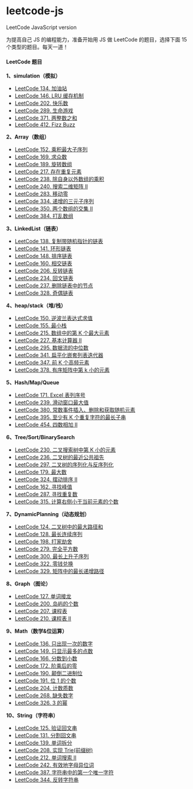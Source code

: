 # leetcode-js

LeetCode JavaScript version

为提高自己 JS 的编程能力，准备开始用 JS 做 LeetCode 的题目，选择下面 15 个类型的题目。每天一道！

#### LeetCode 题目

**1、simulation（模拟）**

- [LeetCode 134. 加油站](https://github.com/toryangchen/leetcode-js/tree/master/1-simulation/134)
- [LeetCode 146. LRU 缓存机制](https://github.com/toryangchen/leetcode-js/tree/master/1-simulation/146)
- [LeetCode 202. 快乐数](https://github.com/toryangchen/leetcode-js/tree/master/1-simulation/202)
- [LeetCode 289. 生命游戏](https://github.com/toryangchen/leetcode-js/tree/master/1-simulation/289)
- [LeetCode 371. 两整数之和](https://github.com/toryangchen/leetcode-js/tree/master/1-simulation/371)
- [LeetCode 412. Fizz Buzz](https://github.com/toryangchen/leetcode-js/tree/master/1-simulation/412)

**2、Array（数组）**

- [LeetCode 152. 乘积最大子序列](https://github.com/toryangchen/leetcode-js/tree/master/2-array/152)
- [LeetCode 169. 求众数](https://github.com/toryangchen/leetcode-js/tree/master/2-array/169)
- [LeetCode 189. 旋转数组](https://github.com/toryangchen/leetcode-js/tree/master/2-array/189)
- [LeetCode 217. 存在重复元素](https://github.com/toryangchen/leetcode-js/tree/master/2-array/217)
- [LeetCode 238. 除自身以外数组的乘积](https://github.com/toryangchen/leetcode-js/tree/master/2-array/238)
- [LeetCode 240. 搜索二维矩阵 II](https://github.com/toryangchen/leetcode-js/tree/master/2-array/240)
- [LeetCode 283. 移动零](https://github.com/toryangchen/leetcode-js/tree/master/2-array/283)
- [LeetCode 334. 递增的三元子序列](https://github.com/toryangchen/leetcode-js/tree/master/2-array/334)
- [LeetCode 350. 两个数组的交集 II](https://github.com/toryangchen/leetcode-js/tree/master/2-array/350)
- [LeetCode 384. 打乱数组](https://github.com/toryangchen/leetcode-js/tree/master/2-array/384)


**3、LinkedList（链表）**

- [LeetCode 138. 复制带随机指针的链表](https://github.com/toryangchen/leetcode-js/tree/master/3-LinkedList/138)
- [LeetCode 141. 环形链表](https://github.com/toryangchen/leetcode-js/tree/master/3-LinkedList/141)
- [LeetCode 148. 排序链表](https://github.com/toryangchen/leetcode-js/tree/master/3-LinkedList/148)
- [LeetCode 160. 相交链表](https://github.com/toryangchen/leetcode-js/tree/master/3-LinkedList/160)
- [LeetCode 206. 反转链表](https://github.com/toryangchen/leetcode-js/tree/master/3-LinkedList/206)
- [LeetCode 234. 回文链表](https://github.com/toryangchen/leetcode-js/tree/master/3-LinkedList/234)
- [LeetCode 237. 删除链表中的节点](https://github.com/toryangchen/leetcode-js/tree/master/3-LinkedList/237)
- [LeetCode 328. 奇偶链表](https://github.com/toryangchen/leetcode-js/tree/master/3-LinkedList/328)

**4、heap/stack（堆/栈）**

- [LeetCode 150. 逆波兰表达式求值](https://github.com/toryangchen/leetcode-js/tree/master/4-heap&stack/150)
- [LeetCode 155. 最小栈](https://github.com/toryangchen/leetcode-js/tree/master/4-heap&stack/155)
- [LeetCode 215. 数组中的第 K 个最大元素](https://github.com/toryangchen/leetcode-js/tree/master/4-heap&stack/215)
- [LeetCode 227. 基本计算器 II](https://github.com/toryangchen/leetcode-js/tree/master/4-heap&stack/227)
- [LeetCode 295. 数据流的中位数](https://github.com/toryangchen/leetcode-js/tree/master/4-heap&stack/295)
- [LeetCode 341. 扁平化嵌套列表迭代器](https://github.com/toryangchen/leetcode-js/tree/master/4-heap&stack/341)
- [LeetCode 347. 前 K 个高频元素](https://github.com/toryangchen/leetcode-js/tree/master/4-heap&stack/347)
- [LeetCode 378. 有序矩阵中第 k 小的元素](https://github.com/toryangchen/leetcode-js/tree/master/4-heap&stack/378)

**5、Hash/Map/Queue**

- [LeetCode 171. Excel 表列序号](https://github.com/toryangchen/leetcode-js/5-hash&map&queue/171)
- [LeetCode 239. 滑动窗口最大值](https://github.com/toryangchen/leetcode-js/5-hash&map&queue/239)
- [LeetCode 380. 常数事件插入、删除和获取随机元素](https://github.com/toryangchen/leetcode-js/5-hash&map&queue/380)
- [LeetCode 395. 至少有 K 个重复字符的最长子串](https://github.com/toryangchen/leetcode-js/5-hash&map&queue/395)
- [LeetCode 454. 四数相加 II](https://github.com/toryangchen/leetcode-js/5-hash&map&queue/454)

**6、Tree/Sort/BinarySearch**

- [LeetCode 230. 二叉搜索树中第 K 小的元素](https://github.com/toryangchen/leetcode-js/6-tree&sort&binarysearch/230)
- [LeetCode 236. 二叉树的最近公共祖先](https://github.com/toryangchen/leetcode-js/6-tree&sort&binarysearch/236)
- [LeetCode 297. 二叉树的序列化与反序列化](https://github.com/toryangchen/leetcode-js/6-tree&sort&binarysearch/297)
- [LeetCode 179. 最大数](https://github.com/toryangchen/leetcode-js/6-tree&sort&binarysearch/179)
- [LeetCode 324. 摆动排序 II](https://github.com/toryangchen/leetcode-js/6-tree&sort&binarysearch/324)
- [LeetCode 162. 寻找峰值](https://github.com/toryangchen/leetcode-js/6-tree&sort&binarysearch/162)
- [LeetCode 287. 寻找重复数](https://github.com/toryangchen/leetcode-js/6-tree&sort&binarysearch/287)
- [LeetCode 315. 计算右侧小于当前元素的个数](https://github.com/toryangchen/leetcode-js/6-tree&sort&binarysearch/315)


**7、DynamicPlanning（动态规划）**

- [LeetCode 124. 二叉树中的最大路径和](https://github.com/toryangchen/leetcode-js/7-dynamic-planning/124)
- [LeetCode 128. 最长连续序列](https://github.com/toryangchen/leetcode-js/7-dynamic-planning/128)
- [LeetCode 198. 打家劫舍](https://github.com/toryangchen/leetcode-js/7-dynamic-planning/198)
- [LeetCode 279. 完全平方数](https://github.com/toryangchen/leetcode-js/7-dynamic-planning/279)
- [LeetCode 300. 最长上升子序列](https://github.com/toryangchen/leetcode-js/7-dynamic-planning/300)
- [LeetCode 322. 零钱兑换](https://github.com/toryangchen/leetcode-js/7-dynamic-planning/322)
- [LeetCode 329. 矩阵中的最长递增路径](https://github.com/toryangchen/leetcode-js/7-dynamic-planning/329)

**8、Graph（图论）**

- [LeetCode 127. 单词接龙](https://github.com/toryangchen/leetcode-js/8-graph/127)
- [LeetCode 200. 岛屿的个数](https://github.com/toryangchen/leetcode-js/8-graph/200)
- [LeetCode 207. 课程表](https://github.com/toryangchen/leetcode-js/8-graph/207)
- [LeetCode 210. 课程表 II](https://github.com/toryangchen/leetcode-js/8-graph/210)

**9、Math（数学&位运算）**

- [LeetCode 136. 只出现一次的数字](https://github.com/toryangchen/leetcode-js/9-math/136)
- [LeetCode 149. 只显示最多的点数](https://github.com/toryangchen/leetcode-js/9-math/149)
- [LeetCode 166. 分数到小数](https://github.com/toryangchen/leetcode-js/9-math/166)
- [LeetCode 172. 阶乘后的零](https://github.com/toryangchen/leetcode-js/9-math/172)
- [LeetCode 190. 颠倒二进制位](https://github.com/toryangchen/leetcode-js/9-math/190)
- [LeetCode 191. 位 1 的个数](https://github.com/toryangchen/leetcode-js/9-math/191)
- [LeetCode 204. 计数质数](https://github.com/toryangchen/leetcode-js/9-math/204)
- [LeetCode 268. 缺失数字](https://github.com/toryangchen/leetcode-js/9-math/268)
- [LeetCode 326. 3 的幂](https://github.com/toryangchen/leetcode-js/9-math/326)

**10、String（字符串）**

- [LeetCode 125. 验证回文串](https://github.com/toryangchen/leetcode-js/10-string/125)
- [LeetCode 131. 分割回文串](https://github.com/toryangchen/leetcode-js/10-string/131)
- [LeetCode 139. 单词拆分](https://github.com/toryangchen/leetcode-js/10-string/139)
- [LeetCode 208. 实现 Trie(前缀树)](https://github.com/toryangchen/leetcode-js/10-string/208)
- [LeetCode 212. 单词搜索 II](https://github.com/toryangchen/leetcode-js/10-string/212)
- [LeetCode 242. 有效地字母异位词](https://github.com/toryangchen/leetcode-js/10-string/242)
- [LeetCode 387. 字符串中的第一个唯一字符](https://github.com/toryangchen/leetcode-js/10-string/387)
- [LeetCode 344. 反转字符串](https://github.com/toryangchen/leetcode-js/10-string/344)

